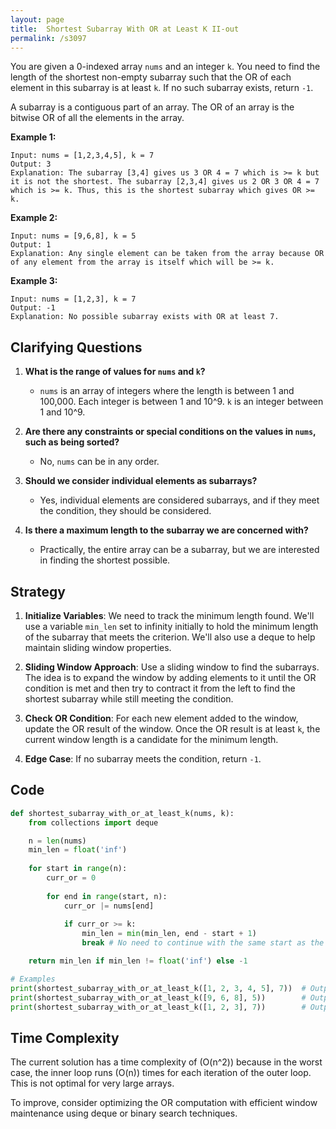 ```yaml
---
layout: page
title:  Shortest Subarray With OR at Least K II-out
permalink: /s3097
---
```


You are given a 0-indexed array `nums` and an integer `k`. You need to find the length of the shortest non-empty subarray such that the OR of each element in this subarray is at least `k`. If no such subarray exists, return `-1`.

A subarray is a contiguous part of an array. The OR of an array is the bitwise OR of all the elements in the array.

**Example 1:**

    Input: nums = [1,2,3,4,5], k = 7
    Output: 3
    Explanation: The subarray [3,4] gives us 3 OR 4 = 7 which is >= k but it is not the shortest. The subarray [2,3,4] gives us 2 OR 3 OR 4 = 7 which is >= k. Thus, this is the shortest subarray which gives OR >= k.

**Example 2:**

    Input: nums = [9,6,8], k = 5
    Output: 1
    Explanation: Any single element can be taken from the array because OR of any element from the array is itself which will be >= k.

**Example 3:**

    Input: nums = [1,2,3], k = 7
    Output: -1
    Explanation: No possible subarray exists with OR at least 7.

## Clarifying Questions

1. **What is the range of values for `nums` and `k`?**
   - `nums` is an array of integers where the length is between 1 and 100,000. Each integer is between 1 and 10^9. `k` is an integer between 1 and 10^9.
   
2. **Are there any constraints or special conditions on the values in `nums`, such as being sorted?**
   - No, `nums` can be in any order. 

3. **Should we consider individual elements as subarrays?**
   - Yes, individual elements are considered subarrays, and if they meet the condition, they should be considered.
   
4. **Is there a maximum length to the subarray we are concerned with?**
   - Practically, the entire array can be a subarray, but we are interested in finding the shortest possible.

## Strategy

1. **Initialize Variables**: We need to track the minimum length found. We'll use a variable `min_len` set to infinity initially to hold the minimum length of the subarray that meets the criterion. We'll also use a deque to help maintain sliding window properties.
   
2. **Sliding Window Approach**: Use a sliding window to find the subarrays. The idea is to expand the window by adding elements to it until the OR condition is met and then try to contract it from the left to find the shortest subarray while still meeting the condition.
   
3. **Check OR Condition**: For each new element added to the window, update the OR result of the window. Once the OR result is at least `k`, the current window length is a candidate for the minimum length.
   
4. **Edge Case**: If no subarray meets the condition, return `-1`.

## Code

```python
def shortest_subarray_with_or_at_least_k(nums, k):
    from collections import deque

    n = len(nums)
    min_len = float('inf')
    
    for start in range(n):
        curr_or = 0
        
        for end in range(start, n):
            curr_or |= nums[end]
            
            if curr_or >= k:
                min_len = min(min_len, end - start + 1)
                break # No need to continue with the same start as the subarray will only get longer

    return min_len if min_len != float('inf') else -1

# Examples
print(shortest_subarray_with_or_at_least_k([1, 2, 3, 4, 5], 7))  # Output: 3
print(shortest_subarray_with_or_at_least_k([9, 6, 8], 5))        # Output: 1
print(shortest_subarray_with_or_at_least_k([1, 2, 3], 7))        # Output: -1
```

## Time Complexity

The current solution has a time complexity of \(O(n^2)\) because in the worst case, the inner loop runs \(O(n)\) times for each iteration of the outer loop. This is not optimal for very large arrays.

To improve, consider optimizing the OR computation with efficient window maintenance using deque or binary search techniques.
